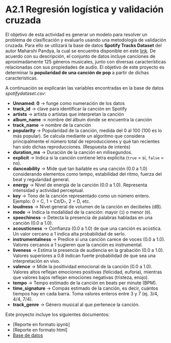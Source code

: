 # A2.1 Regresión logística y validación cruzada
 
El objetivo de esta actividad es generar un modelo para resolver un problema de clasificación y evaluarlo usando una metodología de validación cruzada. Para ello se utilizará la base de datos **Spotify Tracks Dataset** del autor Maharshi Pandya, la cual se encuentra disponible en este [link](https://www.kaggle.com/datasets/maharshipandya/-spotify-tracks-dataset/data). De acuerdo con su descripción, el conjunto de datos incluye canciones de aproximadamente 125 géneros musicales, junto con diversas características relacionadas con sus propiedades de audio. El objetivo de este proyecto es determinar la **popularidad de una canción de pop** a partir de dichas características.

A continuación se explicarán las variables encontradas en la base de datos *spotifydataset.csv*:
- **Unnamed: 0** → funge como numeración de los datos  
- **track_id** → clave para identificar la canción en Spotify  
- **artists** → artista o artistas que interpretan la canción  
- **album_name** → nombre del álbum donde se encuentra la canción  
- **track_name** → nombre de la canción
- **popularity** → Popularidad de la canción, medida del 0 al 100 (100 es lo más popular). Se calcula mediante un algoritmo que considera principalmente el número total de reproducciones y qué tan recientes han sido dichas reproducciones. (Respuesta de interés)
- **duration_ms** → Duración de la canción en milisegundos.
- **explicit** → Indica si la canción contiene letra explícita (`true` = sí, `false` = no).
- **danceability** → Mide qué tan bailable es una canción (0.0 a 1.0) considerando elementos como tempo, estabilidad del ritmo, fuerza del beat y regularidad general.
- **energy** → Nivel de energía de la canción (0.0 a 1.0). Representa intensidad y actividad perceptual. 
- **key** → Tono de la canción representado como un número entero. Ejemplo: 0 = C, 1 = C♯/D♭, 2 = D, etc.
- **loudness** → Nivel general de volumen de la canción en decibeles (dB).
- **mode** → Indica la modalidad de la canción: mayor (`1`) o menor (`0`).
- **speechiness** → Detecta la presencia de palabras habladas en una canción (0.0 a 1.0).    
- **acousticness** → Confianza (0.0 a 1.0) de que una canción es acústica. Un valor cercano a 1 indica alta probabilidad de serlo.
- **instrumentalness** → Predice si una canción carece de voces (0.0 a 1.0). Valores cercanos a 1 sugieren que la canción es instrumental.
- **liveness** → Estima la presencia de audiencia en la grabación (0.0 a 1.0). Valores superiores a 0.8 indican fuerte probabilidad de que sea una interpretación en vivo.
- **valence** → Mide la positividad emocional de la canción (0.0 a 1.0). Valores altos reflejan emociones positivas (felicidad, euforia), mientras que valores bajos reflejan emociones negativas (tristeza, enojo).
- **tempo** → Tempo estimado de la canción en beats per minute (BPM).
- **time_signature** → Compás estimado de la canción, es decir, cuántos tiempos hay en cada barra. Toma valores enteros entre 3 y 7 (ej. 3/4, 4/4, 7/4).
- **track_genre** → Género musical al que pertenece la canción.

Este proyecto incluye los siguientes documentos:
- [Reporte en formato ipynb]
- [Reporte en formato html]
- [Base de datos](A2.1.csv)
